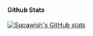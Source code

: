 
#### Github Stats

[![Supawish's GitHub stats](https://github-readme-stats.vercel.app/api?username=supawish34&hide=contribs,prs&show_icons=true&theme=tokyonight&count_private=true)](https://github.com/anuraghazra/github-readme-stats)
